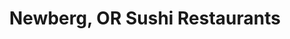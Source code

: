 ---
layout: city
title: Newberg, OR Sushi Restaurants
permalink: /oregon/newberg/
stateAbbr: OR
stateName: Oregon
cityName: Newberg
---